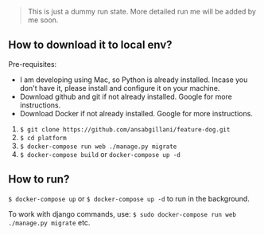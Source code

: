 > This is just a dummy run state. More detailed run me will be added by me soon.

## How to download it to local env?
Pre-requisites:
- I am developing using Mac, so Python is already installed. Incase you don't have it, please install and configure it on your machine.
- Download github and git if not already installed. Google for more instructions.
- Download Docker if not already installed. Google for more instructions.

1. `$ git clone https://github.com/ansabgillani/feature-dog.git`
2. `$ cd platform`
3. `$ docker-compose run web ./manage.py migrate`
4. `$ docker-compose build` or `docker-compose up -d`

## How to run?
`$ docker-compose up`
or 
`$ docker-compose up -d` to run in the background.

To work with django commands, use:
`$ sudo docker-compose run web ./manage.py migrate` etc.